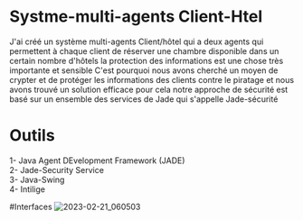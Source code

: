 # Systme-multi-agents Client-Htel

J'ai créé un système multi-agents Client/hôtel qui a deux agents qui permettent à chaque client de réserver une chambre disponible dans un certain nombre d'hôtels 
la protection des informations est une chose très importante et sensible C'est pourquoi nous avons cherché un moyen de crypter et de protéger les informations des clients contre le piratage et nous avons trouvé un solution efficace pour cela notre approche de sécurité est basé sur un ensemble des services de Jade qui s'appelle Jade-sécurité
# Outils 
1- Java Agent DEvelopment Framework (JADE)                                        
2- Jade-Security Service                                        
3- Java-Swing                                        
4- Intilige

#Interfaces
![2023-02-21_060503](https://user-images.githubusercontent.com/46203942/220680829-af85030d-2bd4-4463-855a-a268f5b9888b.png)

